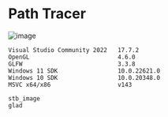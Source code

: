 # Path Tracer
![image](https://github.com/AleMar21430/Path-Tracer/assets/99276653/d0fd0b33-c3cf-4852-94a3-c7b345cd8e55)


```
Visual Studio Community 2022   17.7.2
OpenGL                         4.6.0
GLFW                           3.3.8
Windows 11 SDK                 10.0.22621.0
Windows 10 SDK                 10.0.20348.0
MSVC x64/x86                   v143

stb_image
glad
```
